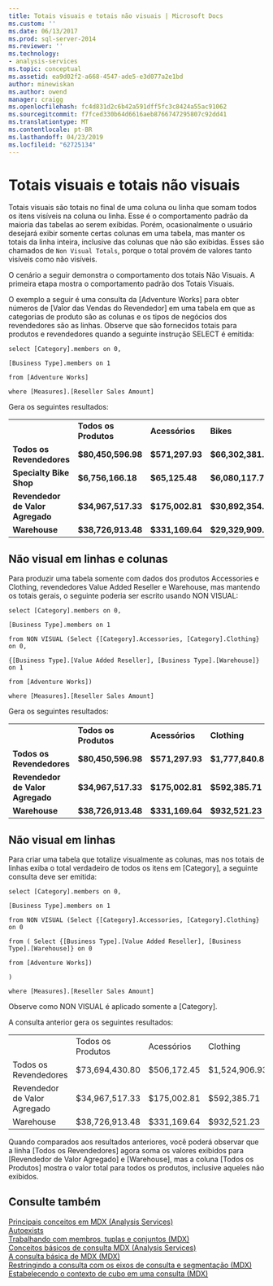 ```yaml
---
title: Totais visuais e totais não visuais | Microsoft Docs
ms.custom: ''
ms.date: 06/13/2017
ms.prod: sql-server-2014
ms.reviewer: ''
ms.technology:
- analysis-services
ms.topic: conceptual
ms.assetid: ea9d02f2-a668-4547-ade5-e3d077a2e1bd
author: minewiskan
ms.author: owend
manager: craigg
ms.openlocfilehash: fc4d831d2c6b42a591dff5fc3c8424a55ac91062
ms.sourcegitcommit: f7fced330b64d6616aeb8766747295807c92dd41
ms.translationtype: MT
ms.contentlocale: pt-BR
ms.lasthandoff: 04/23/2019
ms.locfileid: "62725134"
---
```

# <a name="visual-totals-and-non-visual-totals"></a>Totais visuais e totais não visuais
  Totais visuais são totais no final de uma coluna ou linha que somam todos os itens visíveis na coluna ou linha. Esse é o comportamento padrão da maioria das tabelas ao serem exibidas. Porém, ocasionalmente o usuário desejará exibir somente certas colunas em uma tabela, mas manter os totais da linha inteira, inclusive das colunas que não são exibidas. Esses são chamados de `Non Visual Totals`, porque o total provém de valores tanto visíveis como não visíveis.  
  
 O cenário a seguir demonstra o comportamento dos totais Não Visuais. A primeira etapa mostra o comportamento padrão dos Totais Visuais.  
  
 O exemplo a seguir é uma consulta da [Adventure Works] para obter números de [Valor das Vendas do Revendedor] em uma tabela em que as categorias de produto são as colunas e os tipos de negócios dos revendedores são as linhas. Observe que são fornecidos totais para produtos e revendedores quando a seguinte instrução SELECT é emitida:  
  
 `select [Category].members on 0,`  
  
 `[Business Type].members on 1`  
  
 `from [Adventure Works]`  
  
 `where [Measures].[Reseller Sales Amount]`  
  
 Gera os seguintes resultados:  
  
|||||||  
|-|-|-|-|-|-|  
||**Todos os Produtos**|**Acessórios**|**Bikes**|**Roupas**|**Componentes**|  
|**Todos os Revendedores**|**$80,450,596.98**|**$571,297.93**|**$66,302,381.56**|**$1,777,840.84**|**$11,799,076.66**|  
|**Specialty Bike Shop**|**$6,756,166.18**|**$65,125.48**|**$6,080,117.73**|**$252,933.91**|**$357,989.07**|  
|**Revendedor de Valor Agregado**|**$34,967,517.33**|**$175,002.81**|**$30,892,354.33**|**$592,385.71**|**$3,307,774.48**|  
|**Warehouse**|**$38,726,913.48**|**$331,169.64**|**$29,329,909.50**|**$932,521.23**|**$8,133,313.11**|  
  
## <a name="non-visual-on-rows-and-columns"></a>Não visual em linhas e colunas  
 Para produzir uma tabela somente com dados dos produtos Accessories e Clothing, revendedores Value Added Reseller e Warehouse, mas mantendo os totais gerais, o seguinte poderia ser escrito usando NON VISUAL:  
  
 `select [Category].members on 0,`  
  
 `[Business Type].members on 1`  
  
 `from NON VISUAL (Select {[Category].Accessories, [Category].Clothing} on 0,`  
  
 `{[Business Type].[Value Added Reseller], [Business Type].[Warehouse]} on 1`  
  
 `from [Adventure Works])`  
  
 `where [Measures].[Reseller Sales Amount]`  
  
 Gera os seguintes resultados:  
  
|||||  
|-|-|-|-|  
||**Todos os Produtos**|**Acessórios**|**Clothing**|  
|**Todos os Revendedores**|**$80,450,596.98**|**$571,297.93**|**$1,777,840.84**|  
|**Revendedor de Valor Agregado**|**$34,967,517.33**|**$175,002.81**|**$592,385.71**|  
|**Warehouse**|**$38,726,913.48**|**$331,169.64**|**$932,521.23**|  
  
## <a name="non-visual-on-rows"></a>Não visual em linhas  
 Para criar uma tabela que totalize visualmente as colunas, mas nos totais de linhas exiba o total verdadeiro de todos os itens em [Category], a seguinte consulta deve ser emitida:  
  
 `select [Category].members on 0,`  
  
 `[Business Type].members on 1`  
  
 `from NON VISUAL (Select {[Category].Accessories, [Category].Clothing} on 0`  
  
 `from ( Select {[Business Type].[Value Added Reseller], [Business Type].[Warehouse]} on 0`  
  
 `from [Adventure Works])`  
  
 `)`  
  
 `where [Measures].[Reseller Sales Amount]`  
  
 Observe como NON VISUAL é aplicado somente a [Category].  
  
 A consulta anterior gera os seguintes resultados:  
  
|||||  
|-|-|-|-|  
||Todos os Produtos|Acessórios|Clothing|  
|Todos os Revendedores|$73,694,430.80|$506,172.45|$1,524,906.93|  
|Revendedor de Valor Agregado|$34,967,517.33|$175,002.81|$592,385.71|  
|Warehouse|$38,726,913.48|$331,169.64|$932,521.23|  
  
 Quando comparados aos resultados anteriores, você poderá observar que a linha [Todos os Revendedores] agora soma os valores exibidos para [Revendedor de Valor Agregado] e [Warehouse], mas a coluna [Todos os Produtos] mostra o valor total para todos os produtos, inclusive aqueles não exibidos.  
  
## <a name="see-also"></a>Consulte também  
 [Principais conceitos em MDX &#40;Analysis Services&#41;](../key-concepts-in-mdx-analysis-services.md)   
 [Autoexists](autoexists.md)   
 [Trabalhando com membros, tuplas e conjuntos &#40;MDX&#41;](working-with-members-tuples-and-sets-mdx.md)   
 [Conceitos básicos de consulta MDX &#40;Analysis Services&#41;](mdx-query-fundamentals-analysis-services.md)   
 [A consulta básica de MDX &#40;MDX&#41;](mdx-query-the-basic-query.md)   
 [Restringindo a consulta com os eixos de consulta e segmentação &#40;MDX&#41;](mdx-query-and-slicer-axes-restricting-the-query.md)   
 [Estabelecendo o contexto de cubo em uma consulta &#40;MDX&#41;](establishing-cube-context-in-a-query-mdx.md)  
  
  
